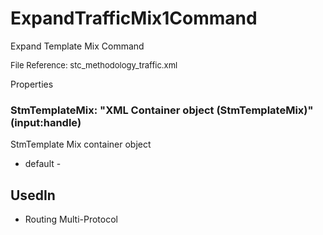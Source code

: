 # ExpandTrafficMix1Command

Expand Template Mix Command

<font size="2">File Reference: stc_methodology_traffic.xml</font>

<text>Properties</text>

### StmTemplateMix: "XML Container object (StmTemplateMix)" (input:handle)

StmTemplate Mix container object

* default - 
## UsedIn
* Routing Multi-Protocol

